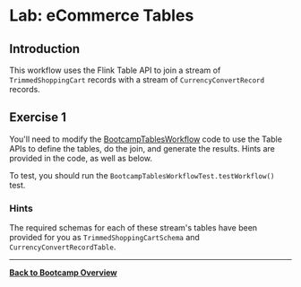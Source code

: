 
# Lab: eCommerce Tables

## Introduction

This workflow uses the Flink Table API to join a stream of `TrimmedShoppingCart` records with a stream
of `CurrencyConvertRecord` records. 

## Exercise 1

You'll need to modify the
[BootcampTablesWorkflow](src/main/java/com/ververica/flink/training/exercises/BootcampTablesWorkflow.java)
code to use the Table APIs to define the tables, do the join, and generate the results. Hints are provided
in the code, as well as below.

To test, you should run the `BootcampTablesWorkflowTest.testWorkflow()` test.

### Hints

The required schemas for each of these stream's tables have been
provided for you as `TrimmedShoppingCartSchema` and `CurrencyConvertRecordTable`.


-----

[**Back to Bootcamp Overview**](../../README-bootcamp.md)
